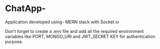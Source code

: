 # ChatApp-
Application developed using- MERN stack with Socket.io

Don't forget to create a .env file and add all the required environment variables like PORT, MONGO_URI and JWT_SECRET KEY for authentication purpose.


